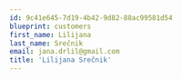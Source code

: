 ```yaml
---
id: 9c41e645-7d19-4b42-9d82-88ac99581d54
blueprint: customers
first_name: Lilijana
last_name: Srečnik
email: jana.drlil@gmail.com
title: 'Lilijana Srečnik'
---
```

